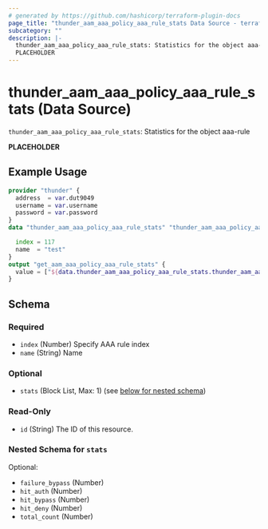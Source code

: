 ```yaml
---
# generated by https://github.com/hashicorp/terraform-plugin-docs
page_title: "thunder_aam_aaa_policy_aaa_rule_stats Data Source - terraform-provider-thunder"
subcategory: ""
description: |-
  thunder_aam_aaa_policy_aaa_rule_stats: Statistics for the object aaa-rule
  PLACEHOLDER
---
```


# thunder_aam_aaa_policy_aaa_rule_stats (Data Source)

`thunder_aam_aaa_policy_aaa_rule_stats`: Statistics for the object aaa-rule

__PLACEHOLDER__

## Example Usage

```terraform
provider "thunder" {
  address  = var.dut9049
  username = var.username
  password = var.password
}
data "thunder_aam_aaa_policy_aaa_rule_stats" "thunder_aam_aaa_policy_aaa_rule_stats" {

  index = 117
  name  = "test"
}
output "get_aam_aaa_policy_aaa_rule_stats" {
  value = ["${data.thunder_aam_aaa_policy_aaa_rule_stats.thunder_aam_aaa_policy_aaa_rule_stats}"]
}
```

<!-- schema generated by tfplugindocs -->
## Schema

### Required

- `index` (Number) Specify AAA rule index
- `name` (String) Name

### Optional

- `stats` (Block List, Max: 1) (see [below for nested schema](#nestedblock--stats))

### Read-Only

- `id` (String) The ID of this resource.

<a id="nestedblock--stats"></a>
### Nested Schema for `stats`

Optional:

- `failure_bypass` (Number)
- `hit_auth` (Number)
- `hit_bypass` (Number)
- `hit_deny` (Number)
- `total_count` (Number)


